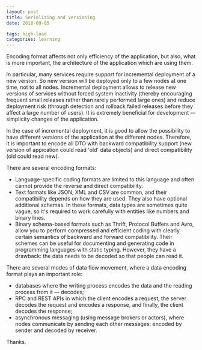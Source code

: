 ```yaml
---
layout: post
title: Serializing and versioning
date: 2018-09-05

tags: high-load
categories: learning
---
```

Encoding format affects not only efficiency of the application, but also, what is more important, the architecture of the application which are using them.

In particular, many services require support for incremental deployment of a new version. So new version will be deployed only to a few nodes at one time, not to all nodes. Incremental deployment allows to release new versions of services without forced system inactivity (thereby encouraging frequent small releases rather than rarely performed large ones) and reduce deployment risk (through detection and rollback failed releases before they affect a large number of users). It is extremely beneficial for development — simplicity changes of the application.

In the case of incremental deployment, it is good to allow the possibility to have different versions of the application at the different nodes. Therefore, it is important to encode all DTO with backward compatibility support (new version of appication could read 'old' data objects) and direct compatibility (old could read new).

There are several encoding formats:

* Language-specific coding formats are limited to this language and often cannot provide the reverse and direct compatibility.
* Text formats like JSON, XML and CSV are common, and their compatibility depends on how they are used. They also have optional additional schemas. In these formats, data types are sometimes quite vague, so it's required to work carefully with entities like numbers and binary lines.
* Binary schema-based formats such as Thrift, Protocol Buffers and Avro, allow you to perform compressed and efficient coding with clearly certain semantics of backward and forward compatibility. Their schemes can be useful for documenting and generating code in programming languages with static typing. However, they have a drawback: the data needs to be decoded so that people can read it.

There are several modes of data flow movement, where a data encoding format plays an important role:

* databases where the writing process encodes the data and the reading process from it — decodes;
* RPC and REST APIs in which the client encodes a request, the server decodes the request and encodes a response, and finally, the client decodes the response;
* asynchronous messaging (using message brokers or actors), where nodes communicate by sending each other messages: encoded by sender and decoded by receiver.

Thanks.
